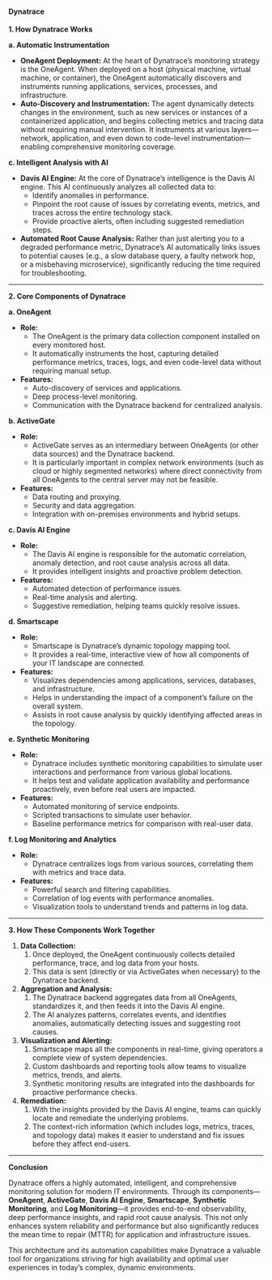 ﻿#### Dynatrace

**1. How Dynatrace Works**

**a. Automatic Instrumentation**

- **OneAgent Deployment:**
  At the heart of Dynatrace’s monitoring strategy is the OneAgent. When deployed on a host (physical machine, virtual machine, or container), the OneAgent automatically discovers and instruments running applications, services, processes, and infrastructure. 
- **Auto-Discovery and Instrumentation:**
  The agent dynamically detects changes in the environment, such as new services or instances of a containerized application, and begins collecting metrics and tracing data without requiring manual intervention. It instruments at various layers—network, application, and even down to code-level instrumentation—enabling comprehensive monitoring coverage.



**c. Intelligent Analysis with AI**

- **Davis AI Engine:**
  At the core of Dynatrace’s intelligence is the Davis AI engine. This AI continuously analyzes all collected data to:
  - Identify anomalies in performance.
  - Pinpoint the root cause of issues by correlating events, metrics, and traces across the entire technology stack.
  - Provide proactive alerts, often including suggested remediation steps.
- **Automated Root Cause Analysis:**
  Rather than just alerting you to a degraded performance metric, Dynatrace’s AI automatically links issues to potential causes (e.g., a slow database query, a faulty network hop, or a misbehaving microservice), significantly reducing the time required for troubleshooting.


-----
**2. Core Components of Dynatrace**

**a. OneAgent**

- **Role:**
  - The OneAgent is the primary data collection component installed on every monitored host.
  - It automatically instruments the host, capturing detailed performance metrics, traces, logs, and even code-level data without requiring manual setup.
- **Features:**
  - Auto-discovery of services and applications.
  - Deep process-level monitoring.
  - Communication with the Dynatrace backend for centralized analysis.

**b. ActiveGate**

- **Role:**
  - ActiveGate serves as an intermediary between OneAgents (or other data sources) and the Dynatrace backend.
  - It is particularly important in complex network environments (such as cloud or highly segmented networks) where direct connectivity from all OneAgents to the central server may not be feasible.
- **Features:**
  - Data routing and proxying.
  - Security and data aggregation.
  - Integration with on-premises environments and hybrid setups.

**c. Davis AI Engine**

- **Role:**
  - The Davis AI engine is responsible for the automatic correlation, anomaly detection, and root cause analysis across all data.
  - It provides intelligent insights and proactive problem detection.
- **Features:**
  - Automated detection of performance issues.
  - Real-time analysis and alerting.
  - Suggestive remediation, helping teams quickly resolve issues.

**d. Smartscape**

- **Role:**
  - Smartscape is Dynatrace’s dynamic topology mapping tool.
  - It provides a real-time, interactive view of how all components of your IT landscape are connected.
- **Features:**
  - Visualizes dependencies among applications, services, databases, and infrastructure.
  - Helps in understanding the impact of a component’s failure on the overall system.
  - Assists in root cause analysis by quickly identifying affected areas in the topology.

**e. Synthetic Monitoring**

- **Role:**
  - Dynatrace includes synthetic monitoring capabilities to simulate user interactions and performance from various global locations.
  - It helps test and validate application availability and performance proactively, even before real users are impacted.
- **Features:**
  - Automated monitoring of service endpoints.
  - Scripted transactions to simulate user behavior.
  - Baseline performance metrics for comparison with real-user data.

**f. Log Monitoring and Analytics**

- **Role:**
  - Dynatrace centralizes logs from various sources, correlating them with metrics and trace data.
- **Features:**
  - Powerful search and filtering capabilities.
  - Correlation of log events with performance anomalies.
  - Visualization tools to understand trends and patterns in log data.
-----
**3. How These Components Work Together**

1. **Data Collection:**
   1. Once deployed, the OneAgent continuously collects detailed performance, trace, and log data from your hosts.
   2. This data is sent (directly or via ActiveGates when necessary) to the Dynatrace backend.
2. **Aggregation and Analysis:**
   1. The Dynatrace backend aggregates data from all OneAgents, standardizes it, and then feeds it into the Davis AI engine.
   2. The AI analyzes patterns, correlates events, and identifies anomalies, automatically detecting issues and suggesting root causes.
3. **Visualization and Alerting:**
   1. Smartscape maps all the components in real-time, giving operators a complete view of system dependencies.
   2. Custom dashboards and reporting tools allow teams to visualize metrics, trends, and alerts.
   3. Synthetic monitoring results are integrated into the dashboards for proactive performance checks.
4. **Remediation:**
   1. With the insights provided by the Davis AI engine, teams can quickly locate and remediate the underlying problems.
   2. The context-rich information (which includes logs, metrics, traces, and topology data) makes it easier to understand and fix issues before they affect end-users.
-----
**Conclusion**

Dynatrace offers a highly automated, intelligent, and comprehensive monitoring solution for modern IT environments. Through its components—**OneAgent**, **ActiveGate**, **Davis AI Engine**, **Smartscape**, **Synthetic Monitoring**, and **Log Monitoring**—it provides end-to-end observability, deep performance insights, and rapid root cause analysis. This not only enhances system reliability and performance but also significantly reduces the mean time to repair (MTTR) for application and infrastructure issues.

This architecture and its automation capabilities make Dynatrace a valuable tool for organizations striving for high availability and optimal user experiences in today’s complex, dynamic environments.

